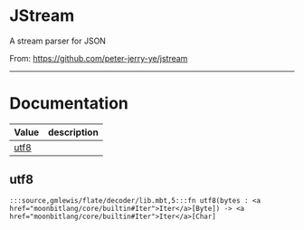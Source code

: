 # JStream

A stream parser for JSON

From: https://github.com/peter-jerry-ye/jstream

---
# Documentation
|Value|description|
|---|---|
|[utf8](#utf8)||

## utf8

```moonbit
:::source,gmlewis/flate/decoder/lib.mbt,5:::fn utf8(bytes : <a href="moonbitlang/core/builtin#Iter">Iter</a>[Byte]) -> <a href="moonbitlang/core/builtin#Iter">Iter</a>[Char]
```

